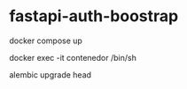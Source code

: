 # fastapi-auth-boostrap

docker compose up 

docker exec -it contenedor /bin/sh

alembic upgrade head
